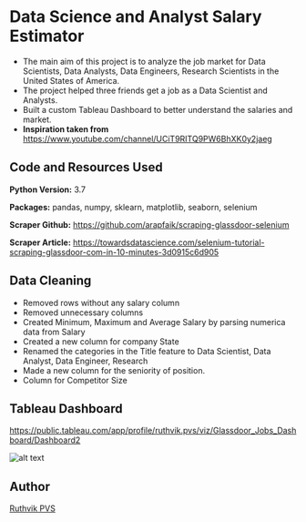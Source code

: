 # Data Science and Analyst Salary Estimator
* The main aim of this project is to analyze the job market for Data Scientists, Data Analysts, Data Engineers, Research Scientists in the United States of America.
* The project helped three friends get a job as a Data Scientist and Analysts.
* Built a custom Tableau Dashboard to better understand the salaries and market.
* **Inspiration taken from** https://www.youtube.com/channel/UCiT9RITQ9PW6BhXK0y2jaeg
## Code and Resources Used 
**Python Version:** 3.7  

**Packages:** pandas, numpy, sklearn, matplotlib, seaborn, selenium 

**Scraper Github:** https://github.com/arapfaik/scraping-glassdoor-selenium  

**Scraper Article:** https://towardsdatascience.com/selenium-tutorial-scraping-glassdoor-com-in-10-minutes-3d0915c6d905  

## Data Cleaning
* Removed rows without any salary column
* Removed unnecessary columns
* Created Minimum, Maximum and Average Salary by parsing numerica data from Salary
* Created a new column for company State
* Renamed the categories in the Title feature to Data Scientist, Data Analyst, Data Engineer, Research
* Made a new column for the seniority of position.
* Column for Competitor Size

## Tableau Dashboard 
https://public.tableau.com/app/profile/ruthvik.pvs/viz/Glassdoor_Jobs_Dashboard/Dashboard2

![alt text](https://github.com/ricky1435/Glassdoor-Jobs-2018-/blob/main/Dashboard%202.png "Dashboard")

## Author
[Ruthvik PVS](https://github.com/ricky1435)
